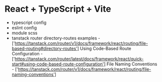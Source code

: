 # React + TypeScript + Vite

- typescript config
- eslint config
- module scss
- tanstack router
  directory-routes examples - ['https://tanstack.com/router/v1/docs/framework/react/routing/file-based-routing#directory-routes']
  Using Code-Based Route Configuration - ['https://tanstack.com/router/latest/docs/framework/react/quick-start#using-code-based-route-configuration']
  File Naming Conventions - ['https://tanstack.com/router/v1/docs/framework/react/routing/file-naming-conventions']

